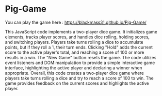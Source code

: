 # Pig-Game

You can play the game here : https://blackmass31.github.io/Pig-Game/

This JavaScript code implements a two-player dice game. It initializes game elements, tracks player scores, and handles dice rolling, holding scores, and switching players. Players take turns rolling a dice to accumulate points, but if they roll a 1, their turn ends. Clicking "Hold" adds the current score to the active player's total, and reaching a score of 100 or more results in a win. The "New Game" button resets the game. The code utilizes event listeners and DOM manipulation to provide a simple interactive game interface, highlighting the active player and declaring a winner when appropriate.
Overall, this code creates a two-player dice game where players take turns rolling a dice and try to reach a score of 100 to win. The game provides feedback on the current scores and highlights the active player.

